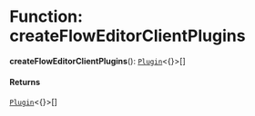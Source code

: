 # Function: createFlowEditorClientPlugins

**createFlowEditorClientPlugins**(): [`Plugin`](/en/auto-docs/free-layout-editor/variables/Plugin-1.md)<{}>\[]

#### Returns

[`Plugin`](/en/auto-docs/free-layout-editor/variables/Plugin-1.md)<{}>\[]
